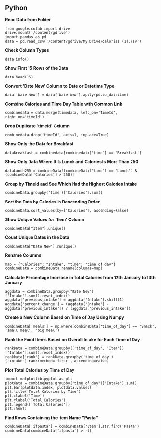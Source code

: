 ## Python

**Read Data from Folder**
```
from google.colab import drive
drive.mount('/content/gdrive')
import pandas as pd
data = pd.read_csv('/content/gdrive/My Drive/calories (1).csv')
```
 
**Check Column Types**
```
data.info()
```

**Show First 15 Rows of the Data**
```
data.head(15)
```

**Convert 'Date New' Column to Date or Datetime Type**
```
data['Date New'] = data['Date New'].apply(pd.to_datetime)
```

**Combine Calories and Time Day Table with Common Link**
```
combinedata = data.merge(timedata, left_on='TimeId', right_on='timeId')
```

**Drop Duplicate 'timeId' Column**
```
combinedata.drop('timeId', axis=1, inplace=True)
```

**Show Only the Data for Breakfast**
```
dataBreakfast = combinedata[combinedata['time'] == 'Breakfast']
```

**Show Only Data Where It Is Lunch and Calories Is More Than 250**
```
dataLunch250 = combineData[(combineData['time'] == 'Lunch') & (combineData['Calories'] > 250)]
```

**Group by TimeId and See Which Had the Highest Calories Intake**
```
combineData.groupby('time')['Calories'].sum()
```

**Sort the Data by Calories in Descending Order**
```
combineData.sort_values(by=['Calories'], ascending=False)
```

**Show Unique Values for 'Item' Column**
```
combineData["Item"].unique()
```

**Count Unique Dates in the Data**
```
combineData["Date New"].nunique()
```

**Rename Columns**
```
map = {"Calories": "Intake", "time": "time_of_day"}
combineData = combineData.rename(columns=map)
```

**Calculate Percentage Increase in Total Calories from 12th January to 13th January**
```
aggdata = combineData.groupby("Date New")['Intake'].sum().reset_index()
aggdata['previous_intake'] = aggdata['Intake'].shift(1)
aggdata['percent_change'] = (aggdata['Intake'] - aggdata['previous_intake']) / (aggdata['previous_intake'])
```

**Create a New Column Based on Time of Day Using Numpy**
```
combineData['meals'] = np.where(combineData['time_of_day'] == 'Snack', 'small meal', 'big meal')
```

**Rank the Food Items Based on Overall Intake for Each Time of Day**
```
rankData = combineData.groupby(['time_of_day', 'Item'])['Intake'].sum().reset_index()
rankData['rank'] = rankData.groupby('time_of_day')['Intake'].rank(method='first', ascending=False)
```

**Plot Total Calories by Time of Day**
```
import matplotlib.pyplot as plt
plotdata = combineData.groupby("time_of_day")["Intake"].sum()
plt.bar(plotdata.index, plotdata.values)
plt.title('Total Calories by Time')
plt.xlabel('Time')
plt.ylabel('Total Calories')
plt.legend(['Total Calories'])
plt.show()
```

**Find Rows Containing the Item Name "Pasta"**
```
combineData['ifpasta'] = combineData['Item'].str.find('Pasta')
combineData[combineData['ifpasta'] > -1]
```
